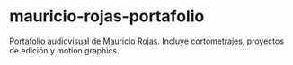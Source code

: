 # mauricio-rojas-portafolio
Portafolio audiovisual de Mauricio Rojas. Incluye cortometrajes, proyectos de edición y motion graphics.
